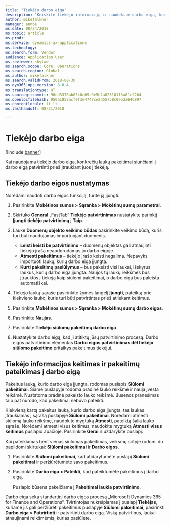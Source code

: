```yaml
---
title: "Tiekėjo darbo eiga"
description: "Keiskite tiekėjo informaciją ir naudokite darbo eigą, kad ją patvirtintumėte."
author: mikefalkner
manager: annbe
ms.date: 08/24/2018
ms.topic: article
ms.prod: 
ms.service: dynamics-ax-applications
ms.technology: 
ms.search.form: Vendor
audience: Application User
ms.reviewer: shylaw
ms.search.scope: Core, Operations
ms.search.region: Global
ms.author: mikefalkner
ms.search.validFrom: 2018-08-30
ms.dyn365.ops.version: 8.0.4
ms.translationtype: HT
ms.sourcegitcommit: 98ed3378ab05c0c69c9e5b2a82310113a81c2264
ms.openlocfilehash: 950a1852acf9f3e4747ce2d55738c0eb3a646897
ms.contentlocale: lt-lt
ms.lasthandoff: 08/31/2018

---
```


# <a name="vendor-workflow"></a>Tiekėjo darbo eiga

[!include [banner](../includes/banner.md)]

Kai naudojama tiekėjo darbo eiga, konkrečių laukų pakeitimai siunčiami į darbo eigą patvirtinti prieš įtraukiant juos į tiekėją.

## <a name="set-up-the-vendor-workflow"></a>Tiekėjo darbo eigos nustatymas

Norėdami naudoti darbo eigos funkciją, turite ją įjungti.

1. Pasirinkite **Mokėtinos sumos \> Sąranka \> Mokėtinų sumų parametrai**.
2. Skirtuko **General** „FastTab“ **Tiekėjo patvirtinimas** nustatykite parinktį **Įjungti tiekėjo patvirtinimą** į **Taip**.
3. Lauke **Duomenų objekto veikimo būdas** pasirinkite veikimo būdą, kuris turi būti naudojamas importuojant duomenis.

    - **Leisti keisti be patvirtinimo** – duomenų objektas gali atnaujinti tiekėjo įrašą neapdorodamas jo darbo eigoje.
    - **Atmesti pakeitimus** – tiekėjo įrašo keisti negalima. Nepavyks importuoti laukų, kurių darbo eiga įjungta.
    - **Kurti pakeitimų pasiūlymus** – bus pakeisti visi laukai, išskyrus laukus, kurių darbo eiga įjungta. Naujos tų laukų reikšmės bus įtrauktos į tiekėją kaip siūlomi pakeitimai, o darbo eiga bus paleista automatiškai.

4. Tiekėjo laukų sąraše pasirinkite žymės langelį **Įjungti**, pateiktą prie kiekvieno lauko, kuris turi būti patvirtintas prieš atliekant keitimus.
5. Pasirinkite **Mokėtinos sumos \> Sąranka \> Mokėtinų sumų darbo eigos**.
6. Pasirinkite **Naujas**.
7. Pasirinkite **Tiekėjo siūlomų pakeitimų darbo eiga**. 
8. Nustatykite darbo eigą, kad ji atitiktų jūsų patvirtinimo procesą. Darbo eigos patvirtinimo elementas **Darbo eigos patvirtinimas dėl tiekėjo siūlomo pakeitimo** pritaikys pakeitimus tiekėjui.

## <a name="change-vendor-information-and-submit-the-changes-to-the-workflow"></a>Tiekėjo informacijos keitimas ir pakeitimų pateikimas į darbo eigą

Pakeitus lauką, kurio darbo eiga įjungta, rodomas puslapis **Siūlomi pakeitimai**. Šiame puslapyje rodoma pradinė lauko reikšmė ir nauja įvesta reikšmė. Nustatoma pradinė pakeisto lauko reikšmė. Būsenos pranešimas taip pat nurodo, kad pakeitimai nebuvo pateikti. 

Kiekvieną kartą pakeitus lauką, kurio darbo eiga įjungta, tas laukas įtraukiamas į sąrašą puslapyje **Siūlomi pakeitimai**. Norėdami atmesti siūlomą lauko reikšmę, naudokite mygtuką **Atmesti**, pateiktą šalia lauko sąraše. Norėdami atmesti visus keitimus, naudokite mygtuką **Atmesti visus keitimus** puslapio apačioje. Pasirinkite **Gerai** ir uždarykite puslapį.

Kai pateikiamas bent vienas siūlomas pakeitimas, veiksmų srityje rodomi du papildomi skirtukai: **Siūlomi pakeitimai** ir **Darbo eigos**.

1. Pasirinkite **Siūlomi pakeitimai**, kad atidarytumėte puslapį **Siūlomi pakeitimai** ir peržiūrėtumėte savo pakeitimus.
2. Pasirinkite **Darbo eiga \> Pateikti**, kad pateiktumėte pakeitimus į darbo eigą.

    Puslapio būsena pakeičiama į **Pakeitimai laukia patvirtinimo**.

Darbo eiga seka standartinį darbo eigos procesą „Microsoft Dynamics 365 for Finance and Operations“. Tvirtintojas nukreipiamas į puslapį **Tiekėjas**, kuriame jis gali peržiūrėti pakeitimus puslapyje **Siūlomi pakeitimai**, pasirinkti **Darbo eiga \> Patvirtinti** ir patvirtinti darbo eigą. Viską patvirtinus, laukai atnaujinami reikšmėmis, kurias pasiūlėte.

